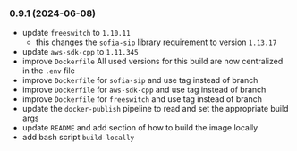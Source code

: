### 0.9.1 (2024-06-08)
- update `freeswitch` to `1.10.11`
  - this changes the `sofia-sip` library requirement to version `1.13.17`
- update `aws-sdk-cpp` to `1.11.345`
- improve `Dockerfile`
  All used versions for this build are now centralized in the `.env` file
- improve `Dockerfile` for `sofia-sip` and use tag instead of branch
- improve `Dockerfile` for `aws-sdk-cpp` and use tag instead of branch
- improve `Dockerfile` for `freeswitch` and use tag instead of branch
- update the `docker-publish` pipeline to read and set the appropriate build args
- update `README` and add section of how to build the image locally
- add bash script `build-locally`